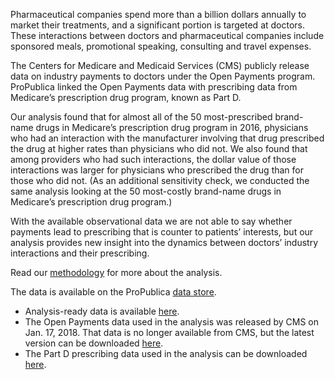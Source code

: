 Pharmaceutical companies spend more than a billion dollars annually to market their treatments, and a significant portion is targeted at doctors. These interactions between doctors and pharmaceutical companies include sponsored meals, promotional speaking, consulting and travel expenses. 

The Centers for Medicare and Medicaid Services (CMS) publicly release data on industry payments to doctors under the Open Payments program. ProPublica linked the Open Payments data with prescribing data from Medicare’s prescription drug program, known as Part D.

Our analysis found that for almost all of the 50 most-prescribed brand-name drugs in Medicare’s prescription drug program in 2016, physicians who had an interaction with the manufacturer involving that drug prescribed the drug at higher rates than physicians who did not. We also found that among providers who had such interactions, the dollar value of those interactions was larger for physicians who prescribed the drug than for those who did not. (As an additional sensitivity check, we conducted the same analysis looking at the 50 most-costly brand-name drugs in Medicare’s prescription drug program.)

With the available observational data we are not able to say whether payments lead to prescribing that is counter to patients’ interests, but our analysis provides new insight into the dynamics between doctors’ industry interactions and their prescribing. 

Read our [methodology](https://projects.propublica.org/graphics/d4dpartd-methodology) for more about the analysis.

The data is available on the ProPublica [data store](https://www.propublica.org/datastore/collection/industry-payments-and-provider-prescribing-patterns).

  - Analysis-ready data is available [here](https://www.propublica.org/datastore/dataset/dollars-for-docs-medicare-part-d-top-50-drugs-2016).
  - The Open Payments data used in the analysis was released by CMS on Jan. 17, 2018. That data is no longer available from CMS, but the latest version can be downloaded [here](https://www.cms.gov/openpayments/explore-the-data/dataset-downloads).
  - The Part D prescribing data used in the analysis can be downloaded [here](https://www.cms.gov/Research-Statistics-Data-and-Systems/Statistics-Trends-and-Reports/Medicare-Provider-Charge-Data/PartD2016).
